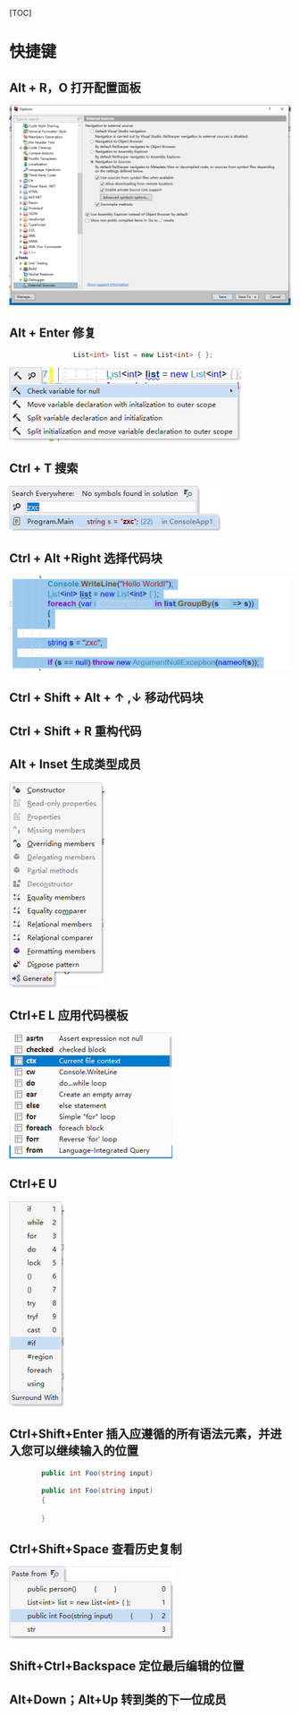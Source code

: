 [TOC]

# 快捷键

## Alt + R，O 打开配置面板

![image-20210822102839442](../image/image-20210822102839442.png)

## Alt + Enter 修复

```c#
                List<int> list = new List<int> { };
```

![image-20210822103007341](../image/image-20210822103007341.png)

## Ctrl + T 搜索

![image-20210822103105476](../image/image-20210822103105476.png)

## Ctrl + Alt +Right 选择代码块

![image-20210822103210873](../image/image-20210822103210873.png)

##  Ctrl + Shift + Alt + ↑ ,↓ 移动代码块  



## Ctrl + Shift + R 重构代码

## Alt + Inset 生成类型成员

![image-20210822103427928](../image/image-20210822103427928.png)

## Ctrl+E L 应用代码模板

![image-20210822103458423](../image/image-20210822103458423.png)

## Ctrl+E U  

![image-20210822103508635](../image/image-20210822103508635.png)

## Ctrl+Shift+Enter  插入应遵循的所有语法元素，并进入您可以继续输入的位置

```c#
        public int Foo(string input)
```

```c#
        public int Foo(string input)
        {

        }
```

## Ctrl+Shift+Space 查看历史复制

![image-20210822103815079](../image/image-20210822103815079.png)

## Shift+Ctrl+Backspace 定位最后编辑的位置

## Alt+Down；Alt+Up 转到类的下一位成员

